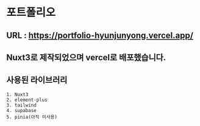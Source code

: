 # 포트폴리오

## URL : https://portfolio-hyunjunyong.vercel.app/

## Nuxt3로 제작되었으며 vercel로 배포했습니다.

## 사용된 라이브러리

```
1. Nuxt3
2. element-plus
3. tailwind
4. supabase
5. pinia(아직 미사용)

```

